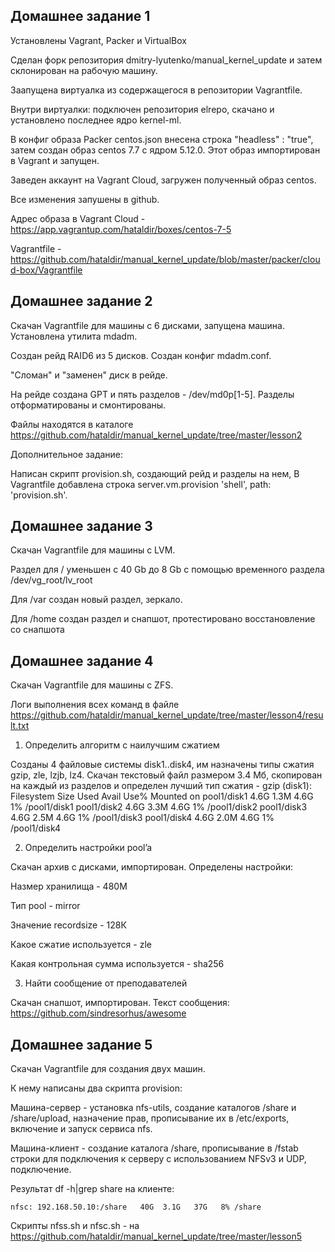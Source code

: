 ## Домашнее задание 1

Установлены Vagrant, Packer и VirtualBox

Сделан форк репозитория dmitry-lyutenko/manual_kernel_update и затем склонирован на рабочую машину.

Заапущена виртуалка из содержащегося в репозитории Vagrantfile.

Внутри виртуалки: подключен репозитория elrepo, скачано и установлено последнее ядро kernel-ml.

В конфиг образа Packer centos.json внесена строка "headless" : "true", затем создан образ centos 7.7 с ядром 5.12.0. Этот образ импортирован в Vagrant и запущен.

Заведен аккаунт на Vagrant Cloud, загружен полученный образ centos.

Все изменения запушены в github.

Адрес образа в Vagrant Cloud - https://app.vagrantup.com/hataldir/boxes/centos-7-5

Vagrantfile - https://github.com/hataldir/manual_kernel_update/blob/master/packer/cloud-box/Vagrantfile

## Домашнее задание 2

Скачан Vagrantfile для машины с 6 дисками, запущена машина. Установлена утилита mdadm.

Создан рейд RAID6 из 5 дисков. Создан конфиг mdadm.conf.

"Сломан" и "заменен" диск в рейде.

На рейде создана GPT и пять разделов - /dev/md0p[1-5]. Разделы отформатированы и смонтированы.

Файлы находятся в каталоге https://github.com/hataldir/manual_kernel_update/tree/master/lesson2 

Дополнительное задание:

Написан скрипт provision.sh, создающий рейд и разделы на нем, В Vagrantfile добавлена строка  server.vm.provision 'shell', path: 'provision.sh'.


## Домашнее задание 3

Скачан Vagrantfile для машины с LVM. 

Раздел для / уменьшен с 40 Gb до 8 Gb с помощью временного раздела /dev/vg_root/lv_root

Для /var создан новый раздел, зеркало.

Для /home создан раздел и снапшот, протестировано восстановление со снапшота


## Домашнее задание 4

Скачан Vagrantfile для машины с ZFS.

Логи выполнения всех команд в файле https://github.com/hataldir/manual_kernel_update/tree/master/lesson4/result.txt

1. Определить алгоритм с наилучшим сжатием

Созданы 4 файловые системы disk1..disk4, им назначены типы сжатия gzip, zle, lzjb, lz4. Скачан текстовый файл размером 3.4 Мб, скопирован на каждый из разделов и определен лучший тип сжатия - gzip (disk1):
Filesystem      Size  Used Avail Use% Mounted on
pool1/disk1     4.6G  1.3M  4.6G   1% /pool1/disk1
pool1/disk2     4.6G  3.3M  4.6G   1% /pool1/disk2
pool1/disk3     4.6G  2.5M  4.6G   1% /pool1/disk3
pool1/disk4     4.6G  2.0M  4.6G   1% /pool1/disk4

2.  Определить настройки pool’a

Скачан архив с дисками, импортирован. Определены настройки:

Hазмер хранилища - 480М

Тип pool - mirror

Значение recordsize - 128К

Какое сжатие используется - zle

Какая контрольная сумма используется - sha256

3. Найти сообщение от преподавателей 

Скачан снапшот, импортирован. Текст сообщения: https://github.com/sindresorhus/awesome

## Домашнее задание 5

Скачан Vagrantfile для создания двух машин.

К нему написаны два скрипта provision:

Машина-сервер - установка nfs-utils, создание каталогов /share и /share/upload, назначение прав, прописывание их в /etc/exports,
включение и запуск сервиса nfs.

Машина-клиент - создание каталога /share, прописывание в /fstab строки для подключения к серверу с использованием NFSv3 и UDP, подключение.

Результат df -h|grep share на клиенте:

    nfsc: 192.168.50.10:/share   40G  3.1G   37G   8% /share

Скрипты nfss.sh и nfsc.sh - на https://github.com/hataldir/manual_kernel_update/tree/master/lesson5

